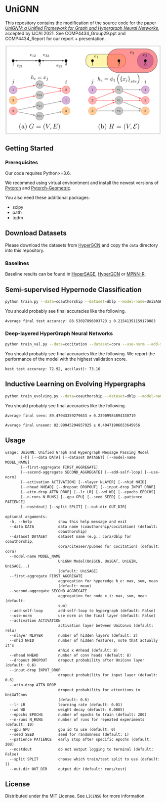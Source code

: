 # UniGNN

This repository contains the modification of the source code for the paper [_UniGNN: a Unified Framework for Graph and Hypergraph Neural Networks_](https://arxiv.org/abs/2105.00956), accepted by IJCAI 2021.
See COMP4434_Group29.ppt and COMP4434_Report for our report + presentation.

![](utils/figure.png)

## Getting Started

### Prerequisites

Our code requires Python>=3.6. 

We recommed using virtual environtment and  install the newest versions of  [Pytorch](https://pytorch.org/) and [Pytorch-Geometric](https://github.com/rusty1s/pytorch_geometric).


You also need these additional packages:

* scipy
* path
* tqdm


## Download Datasets

Please download the datasets from [HyperGCN](https://github.com/malllabiisc/HyperGCN) and copy the `data` directory into this repository.

### Baselines

Baseline results can be found in [HyperSAGE](https://openreview.net/forum?id=cKnKJcTPRcV), [HyperGCN](https://github.com/malllabiisc/HyperGCN) or [MPNN-R](https://github.com/naganandy/G-MPNN-R).

## Semi-supervised Hypernode Classification

```sh
python train.py --data=coauthorship --dataset=dblp --model-name=UniSAGE 
```

You should probably see final accuracies like the following.  

`Average final test accuracy: 88.53697896003723 ± 0.21541351159170083`

### Deep-layered HyperGraph Neural Networks 

```sh
python train_val.py --data=cocitation --dataset=cora --use-norm --add-self-loop --model-name=UniGCNII  --nlayer=32 --dropout=0.2 --patience=150 --epochs=1000 --n-runs=1
```

You should probably see final accuracies like the following. We report the performance of the model with the highest validation score.

`best test accuracy: 72.92, acc(last): 73.16`

## Inductive Learning on Evolving Hypergraphs

```sh
python train_evolving.py --data=coauthorship --dataset=dblp --model-name=UniGIN 
```

You should probably see final accuracies like the following.  

`Average final seen: 89.47043359279633 ± 0.23909984894330719`

`Average final unseen: 82.99945294857025 ± 0.40471906653645956`


## Usage


```
usage: UniGNN: Unified Graph and Hypergraph Message Passing Model
       [-h] [--data DATA] [--dataset DATASET] [--model-name MODEL_NAME]
       [--first-aggregate FIRST_AGGREGATE]
       [--second-aggregate SECOND_AGGREGATE] [--add-self-loop] [--use-norm]
       [--activation ACTIVATION] [--nlayer NLAYER] [--nhid NHID]
       [--nhead NHEAD] [--dropout DROPOUT] [--input-drop INPUT_DROP]
       [--attn-drop ATTN_DROP] [--lr LR] [--wd WD] [--epochs EPOCHS]
       [--n-runs N_RUNS] [--gpu GPU] [--seed SEED] [--patience PATIENCE]
       [--nostdout] [--split SPLIT] [--out-dir OUT_DIR]

optional arguments:
  -h, --help            show this help message and exit
  --data DATA           data name (coauthorship/cocitation) (default:
                        coauthorship)
  --dataset DATASET     dataset name (e.g.: cora/dblp for coauthorship,
                        cora/citeseer/pubmed for cocitation) (default: cora)
  --model-name MODEL_NAME
                        UniGNN Model(UniGCN, UniGAT, UniGIN, UniSAGE...)
                        (default: UniSAGE)
  --first-aggregate FIRST_AGGREGATE
                        aggregation for hyperedge h_e: max, sum, mean
                        (default: mean)
  --second-aggregate SECOND_AGGREGATE
                        aggregation for node x_i: max, sum, mean (default:
                        sum)
  --add-self-loop       add-self-loop to hypergraph (default: False)
  --use-norm            use norm in the final layer (default: False)
  --activation ACTIVATION
                        activation layer between UniConvs (default: relu)
  --nlayer NLAYER       number of hidden layers (default: 2)
  --nhid NHID           number of hidden features, note that actually it's
                        #nhid x #nhead (default: 8)
  --nhead NHEAD         number of conv heads (default: 8)
  --dropout DROPOUT     dropout probability after UniConv layer (default: 0.6)
  --input-drop INPUT_DROP
                        dropout probability for input layer (default: 0.6)
  --attn-drop ATTN_DROP
                        dropout probability for attentions in UniGATConv
                        (default: 0.6)
  --lr LR               learning rate (default: 0.01)
  --wd WD               weight decay (default: 0.0005)
  --epochs EPOCHS       number of epochs to train (default: 200)
  --n-runs N_RUNS       number of runs for repeated experiments (default: 10)
  --gpu GPU             gpu id to use (default: 0)
  --seed SEED           seed for randomness (default: 1)
  --patience PATIENCE   early stop after specific epochs (default: 200)
  --nostdout            do not output logging to terminal (default: False)
  --split SPLIT         choose which train/test split to use (default: 1)
  --out-dir OUT_DIR     output dir (default: runs/test)
```




## License

Distributed under the MIT License. See `LICENSE` for more information.





